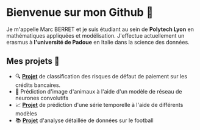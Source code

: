 # Bienvenue sur mon Github 👋

Je m'appelle Marc BERRET et je suis étudiant au sein de __Polytech Lyon__ en mathématiques appliquées et modélisation. J'effectue actuellement un erasmus à __l'université de Padoue__ en Italie dans la science des données.

## Mes projets 📌

* :mag: [**Projet**](https://github.com/marcberret/project_credit_risk_classification) de classification des risques de défaut de paiement sur les crédits bancaires. 
* 🧠 Prédiction d'image d'animaux à l'aide d'un modèle de réseau de neurones convolutifs 
* 📈 [**Projet**](https://github.com/marcberret/project_time_series_forecasting) de prédiction d'une série temporelle à l'aide de différents modèles
* 📚 [**Projet**](https://github.com/marcberret/project_football_data_analysis) d'analyse détaillée de données sur le football


